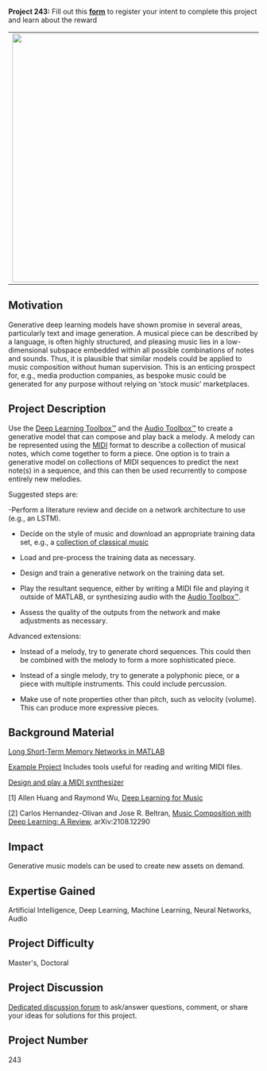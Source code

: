 **Project 243:** Fill out this <strong>[form](https://forms.office.com/Pages/ResponsePage.aspx?id=ETrdmUhDaESb3eUHKx3B5lOTzSa_A6lPqq2LJKzvpM5UMTBZRkc4UTRETjFERVRDWllQRE40OUFSQS4u)</strong> to  register your intent to complete this project and learn about the reward

<table>
<td><img src="https://gist.githubusercontent.com/robertogl/e0115dc303472a9cfd52bbbc8edb7665/raw/audio_image.png"  width=500 /></td>
<td><p><h1>Music Composition with Deep Learning</h1></p>
<p>Design and train a deep learning model to compose music.</p>
</table>

## Motivation

Generative deep learning models have shown promise in several areas, particularly text and image generation. A musical piece can be described by a language, is often highly structured, and pleasing music lies in a low-dimensional subspace embedded within all possible combinations of notes and sounds. Thus, it is plausible that similar models could be applied to music composition without human supervision. This is an enticing prospect for, e.g., media production companies, as bespoke music could be generated for any purpose without relying on ‘stock music’ marketplaces.  

## Project Description

Use the [Deep Learning Toolbox™](https://www.mathworks.com/products/deep-learning.html) and the [Audio Toolbox™](https://www.mathworks.com/help/audio/musical-instrument-digital-interface-midi.html?s_tid=CRUX_lftnav) to create a generative model that can compose and play back a melody. A melody can be represented using the [MIDI](https://en.wikipedia.org/wiki/MIDI) format to describe a collection of musical notes, which come together to form a piece. One option is to train a generative model on collections of MIDI sequences to predict the next note(s) in a sequence, and this can then be used recurrently to compose entirely new melodies. 

Suggested steps are: 

-Perform a literature review and decide on a network architecture to use (e.g., an LSTM). 

- Decide on the style of music and download an appropriate training data set, e.g., a [collection of classical music](https://paperswithcode.com/search?q_meta=&amp;q_type=&amp;q=midi+dataset) 

- Load and pre-process the training data as necessary. 

- Design and train a generative network on the training data set.  

- Play the resultant sequence, either by writing a MIDI file and playing it outside of MATLAB, or synthesizing audio with the [Audio Toolbox™](https://www.mathworks.com/help/audio/musical-instrument-digital-interface-midi.html?s_tid=CRUX_lftnav). 

- Assess the quality of the outputs from the network and make adjustments as necessary. 

Advanced extensions: 

- Instead of a melody, try to generate chord sequences. This could then be combined with the melody to form a more sophisticated piece. 

- Instead of a single melody, try to generate a polyphonic piece, or a piece with multiple instruments. This could include percussion. 

- Make use of note properties other than pitch, such as velocity (volume). This can produce more expressive pieces.  

## Background Material

[Long Short-Term Memory Networks in MATLAB](https://www.mathworks.com/help/deeplearning/ug/long-short-term-memory-networks.html) 

[Example Project](https://www.mathworks.com/matlabcentral/fileexchange/50791-diffusion-music?s_tid=srchtitle) Includes tools useful for reading and writing MIDI files. 

[Design and play a MIDI synthesizer](https://www.mathworks.com/help/audio/ug/midi-synthesizer.html) 

[1] Allen Huang and Raymond Wu, [Deep Learning for Music](https://cs224d.stanford.edu/reports/allenh.pdf) 

[2] Carlos Hernandez-Olivan and Jose R. Beltran, [Music Composition with Deep Learning: A Review](https://arxiv.org/abs/2108.12290), arXiv:2108.12290 

## Impact

Generative music models can be used to create new assets on demand.

## Expertise Gained 

Artificial Intelligence, Deep Learning, Machine Learning, Neural Networks, Audio

## Project Difficulty

Master's, Doctoral

## Project Discussion

[Dedicated discussion forum](https://github.com/mathworks/MathWorks-Excellence-in-Innovation/discussions/78) to ask/answer questions, comment, or share your ideas for solutions for this project.

## Project Number

243
